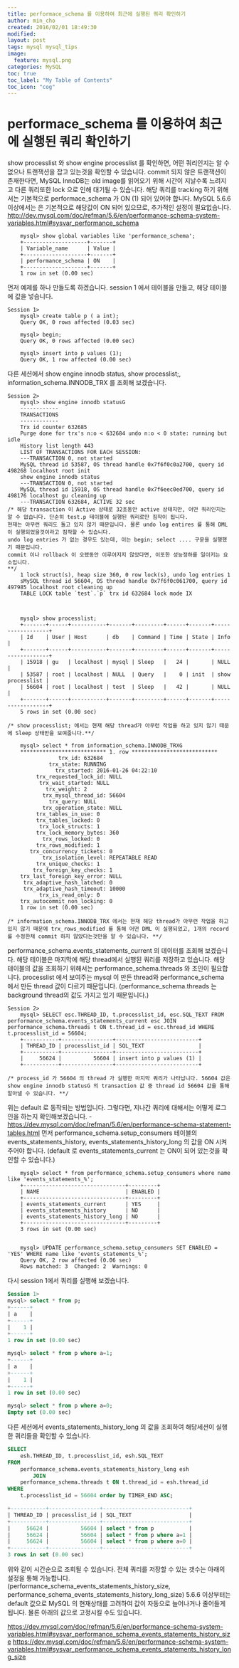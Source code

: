 ```yaml
---
title: performace_schema 를 이용하여 최근에 실행된 쿼리 확인하기
author: min_cho
created: 2016/02/01 18:49:30
modified:
layout: post
tags: mysql mysql_tips
image:
  feature: mysql.png
categories: MySQL
toc: true
toc_label: "My Table of Contents"
toc_icon: "cog"
---
```



# performace_schema 를 이용하여 최근에 실행된 쿼리 확인하기

show processlist 와 show engine processlist 를 확인하면, 어떤 쿼리인지는 알 수 없으나 트랜잭션을 잡고 있는것을 확인할 수 있습니다. commit 되지 않은 트랜잭션이 존재한다면, MySQL InnoDB는 old image를 읽어오기 위해 시간이 지날수록 느려지고 다른 쿼리또한 lock 으로 인해 대기될 수 있습니다. 해당 쿼리를 tracking 하기 위해서는 기본적으로 performace_schema 가 ON (1) 되어 있어야 합니다. MySQL 5.6.6 이상에서는 은 기본적으로 해당값이 ON 되어 있으므로, 추가적인 설정이 필요없습니다. <http://dev.mysql.com/doc/refman/5.6/en/performance-schema-system-variables.html#sysvar_performance_schema>


        mysql> show global variables like 'performance_schema';
        +--------------------+-------+
        | Variable_name      | Value |
        +--------------------+-------+
        | performance_schema | ON    |
        +--------------------+-------+
        1 row in set (0.00 sec)


먼저 예제를 하나 만들도록 하겠습니다. session 1 에서 테이블을 만들고, 해당 테이블에 값을 넣습니다.


    Session 1>
        mysql> create table p ( a int);
        Query OK, 0 rows affected (0.03 sec)

        mysql> begin;
        Query OK, 0 rows affected (0.00 sec)

        mysql> insert into p values (1);
        Query OK, 1 row affected (0.00 sec)


다른 세션에서 show engine innodb status, show processlist;, information_schema.INNODB_TRX 를 조회해 보겠습니다.


    Session 2>
        mysql> show engine innodb statusG
        ------------
        TRANSACTIONS
        ------------
        Trx id counter 632685
        Purge done for trx's n:o < 632684 undo n:o < 0 state: running but idle
        History list length 443
        LIST OF TRANSACTIONS FOR EACH SESSION:
        ---TRANSACTION 0, not started
        MySQL thread id 53587, OS thread handle 0x7f6f0c0a2700, query id 498268 localhost root init
        show engine innodb status
        ---TRANSACTION 0, not started
        MySQL thread id 15918, OS thread handle 0x7f6eec0ed700, query id 498176 localhost gu cleaning up
        ---TRANSACTION 632684, ACTIVE 32 sec
    /* 해당 transaction 이 Active 상태로 32초동안 active 상태지만, 어떤 쿼리인지는 알 수 없습니다. 단순히 test.p 테이블에 실행된 쿼리로만 짐작이 됩니다.
    현재는 아무런 쿼리도 돌고 있지 않기 때문입니다. 물론 undo log entires 를 통해 DML이 실행되었을것이라고 짐작할 수 있습니다.
    undo log entries 가 없는 경우도 있는데, 이는 begin; select .... 구문을 실행했기 때문입니다.
    commit 이나 rollback 이 오랬동안 이루어지지 않았다면, 이또한 성능정하를 일이키는 요소입니다.
    **/
        1 lock struct(s), heap size 360, 0 row lock(s), undo log entries 1
        sMySQL thread id 56604, OS thread handle 0x7f6f0c061700, query id 497985 localhost root cleaning up
        TABLE LOCK table `test`.`p` trx id 632684 lock mode IX



        mysql> show processlist;
        +-------+------+-----------+-------+---------+------+-------+------------------+
        | Id    | User | Host      | db    | Command | Time | State | Info             |
        +-------+------+-----------+-------+---------+------+-------+------------------+
        | 15918 | gu   | localhost | mysql | Sleep   |   24 |       | NULL             |
        | 53587 | root | localhost | NULL  | Query   |    0 | init  | show processlist |
        | 56604 | root | localhost | test  | Sleep   |   42 |       | NULL             |
        +-------+------+-----------+-------+---------+------+-------+------------------+
        5 rows in set (0.00 sec)

    /* show processlist; 에서는 현재 해당 thread가 아무런 작업을 하고 있지 않기 때문에 Sleep 상태만을 보여줍니다.**/

        mysql> select * from information_schema.INNODB_TRXG
        *************************** 1. row ***************************
                    trx_id: 632684
                 trx_state: RUNNING
                   trx_started: 2016-01-26 04:22:10
             trx_requested_lock_id: NULL
              trx_wait_started: NULL
                trx_weight: 2
               trx_mysql_thread_id: 56604
                 trx_query: NULL
               trx_operation_state: NULL
             trx_tables_in_use: 0
             trx_tables_locked: 0
              trx_lock_structs: 1
             trx_lock_memory_bytes: 360
               trx_rows_locked: 0
             trx_rows_modified: 1
           trx_concurrency_tickets: 0
               trx_isolation_level: REPEATABLE READ
             trx_unique_checks: 1
            trx_foreign_key_checks: 1
        trx_last_foreign_key_error: NULL
         trx_adaptive_hash_latched: 0
         trx_adaptive_hash_timeout: 10000
              trx_is_read_only: 0
        trx_autocommit_non_locking: 0
        1 row in set (0.00 sec)

    /* information_schema.INNODB_TRX 에서는 현재 해당 thread가 아무런 작업을 하고 있지 않기 때문에 trx_rows_modified 를 통해 어떤 DML 이 실행되었고, 1개의 record를 수정한채 commit 하지 않았다는것만을 알 수 있습니다. **/


performance_schema.events_statements_current 의 데이터를 조회해 보겠습니다. 해당 테이블은 마지막에 해당 thread에서 실행된 쿼리를 저장하고 있습니다. 해당 테이블의 값을 조회하기 위해서는 performance_schema.threads 와 조인이 필요합니다. processlist 에서 보여주는 mysql 이 만든 thread와 performance_schema 에서 만든 thread 값이 다르기 때문입니다. (performance_schema.threads 는 background thread의 값도 가지고 있기 때문입니다.)


    Session 2>
        mysql> SELECT esc.THREAD_ID, t.processlist_id, esc.SQL_TEXT FROM performance_schema.events_statements_current esc JOIN performance_schema.threads t ON t.thread_id = esc.thread_id WHERE t.processlist_id = 56604;
        +-----------+----------------+--------------------------+
        | THREAD_ID | processlist_id | SQL_TEXT                 |
        +-----------+----------------+--------------------------+
        |     56624 |          56604 | insert into p values (1) |
        +-----------+----------------+--------------------------+

    /* process_id 가 56604 의 thread 가 실행한 마지막 쿼리가 나타납니다. 56604 값은 show engine innodb statusG 의 transaction 값 중 thread id 56604 값을 통해 알아낼 수 있습니다. **/


위는 default 로 동작되는 방법입니다. 그렇다면, 지나간 쿼리에 대해서는 어떻게 로그인을 하는지 확인해보겠습니다. \- https://dev.mysql.com/doc/refman/5.6/en/performance-schema-statement-tables.html 먼저 performance_schema.setup_consumers 테이블의 events_statements_history, events_statements_history_long 의 값을 ON 시켜주어야 합니다. (default 로 events_statements_current 는 ON이 되어 있는것을 확인할 수 있습니다.)


        mysql> select * from performance_schema.setup_consumers where name like 'events_statements_%';
        +--------------------------------+---------+
        | NAME                           | ENABLED |
        +--------------------------------+---------+
        | events_statements_current      | YES     |
        | events_statements_history      | NO      |
        | events_statements_history_long | NO      |
        +--------------------------------+---------+
        3 rows in set (0.00 sec)


        mysql> UPDATE performance_schema.setup_consumers SET ENABLED = 'YES' WHERE name like 'events_statements_%';
        Query OK, 2 row affected (0.06 sec)
        Rows matched: 3  Changed: 2  Warnings: 0


다시 session 1에서 쿼리를 실행해 보겠습니다.

```sql
Session 1>
mysql> select * from p;
+------+
| a    |
+------+
|    1 |
+------+
1 row in set (0.00 sec)

mysql> select * from p where a=1;
+------+
| a    |
+------+
|    1 |
+------+
1 row in set (0.00 sec)

mysql> select * from p where a=0;
Empty set (0.00 sec)
```

다른 세션에서 events_statements_history_long 의 값을 조회하여 해당세션이 실행한 쿼리들을 확인할 수 있습니다.

```sql
SELECT
    esh.THREAD_ID, t.processlist_id, esh.SQL_TEXT
FROM
    performance_schema.events_statements_history_long esh
        JOIN
    performance_schema.threads t ON t.thread_id = esh.thread_id
WHERE
    t.processlist_id = 56604 order by TIMER_END ASC;

+-----------+----------------+---------------------------+
| THREAD_ID | processlist_id | SQL_TEXT                  |
+-----------+----------------+---------------------------+
|     56624 |          56604 | select * from p           |
|     56624 |          56604 | select * from p where a=1 |
|     56624 |          56604 | select * from p where a=0 |
+-----------+----------------+---------------------------+
3 rows in set (0.00 sec)
```

위와 같이 시간순으로 조회될 수 있습니다. 전체 쿼리를 저장할 수 있는 갯수는 아래의 설정을 통해 가능합니다. (performance_schema_events_statements_history_size, performance_schema_events_statements_history_long_size)
5.6.6 이상부터는 default 값으로 MySQL 의 현재상태를 고려하여 값이 자동으로 늘어나거나 줄어들게 됩니다.
물론 아래의 값으로 고정시킬 수도 있습니다.

https://dev.mysql.com/doc/refman/5.6/en/performance-schema-system-variables.html#sysvar_performance_schema_events_statements_history_size
https://dev.mysql.com/doc/refman/5.6/en/performance-schema-system-variables.html#sysvar_performance_schema_events_statements_history_long_size
